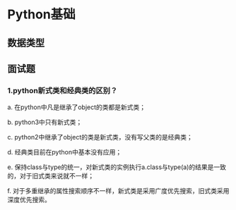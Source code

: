 

# Python基础

## 数据类型

## 面试题

### 1.python新式类和经典类的区别？
a. 在python中凡是继承了object的类都是新式类；

b. python3中只有新式类；

c. python2中继承了object的类是新式类，没有写父类的是经典类；

d. 经典类目前在python中基本没有应用；

e. 保持class与type的统一，对新式类的实例执行a.class与type(a)的结果是一致的，对于旧式类来说就不一样；

f. 对于多重继承的属性搜索顺序不一样，新式类是采用广度优先搜索，旧式类采用深度优先搜索。
